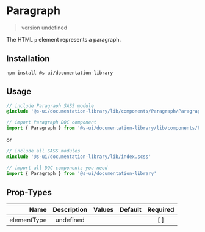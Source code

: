 # Paragraph
> version undefined

The HTML `p` element represents a paragraph.

## Installation
`npm install @s-ui/documentation-library`

## Usage
```scss
// include Paragraph SASS module
@include '@s-ui/documentation-library/lib/components/Paragraph/Paragraph.scss'
```

```js
// import Paragraph DOC component
import { Paragraph } from '@s-ui/documentation-library/lib/components/Paragraph/Paragraph.js'
```

or

```scss
// include all SASS modules
@include '@s-ui/documentation-library/lib/index.scss'
```

```js
// import all DOC components you need
import { Paragraph } from '@s-ui/documentation-library'
```

## Prop-Types

| Name | Description | Values  | Default | Required |
| ---: |:---:| ---:| ---: |:---: |
| elementType | undefined | | |  [ ]  |
